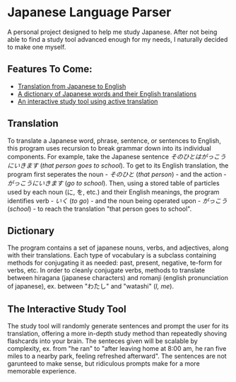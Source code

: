 # Japanese Language Parser

A personal project designed to help me study Japanese. After not being able to find a study tool advanced enough 
for my needs, I naturally decided to make one myself.

## Features To Come:
 - [Translation from Japanese to English](#translation)
 - [A dictionary of Japanese words and their English translations](#dictionary)
 - [An interactive study tool using active translation](#the-interactive-study-tool)

## Translation

To translate a Japanese word, phrase, sentence, or sentences to English, this program uses recursion to break grammar down into its individual components. For example, take the Japanese sentence *そのひとはがっこうにいきます* (*that person goes to school*). To get to its English translation, the program first seperates the noun - *そのひと* (*that person*) - and the action - *がっこうにいきます* (*go to school*). Then, using a stored table of particles used by each noun (に, を, etc.) and their English meanings, the program identifies verb - *いく* (*to go*) - and the noun being operated upon - *がっこう* (*school*) - to reach the translation "that person goes to school".

## Dictionary

The program contains a set of japanese nouns, verbs, and adjectives, along with their translations. Each type of vocabulary is a subclass containing methods for conjugating it as needed: past, present, negative, te-form for verbs, etc. In order to cleanly conjugate verbs, methods to translate between hiragana (japanese characters) and romanji (english pronunciation of japanese), ex. between "わたし" and "watashi" (*I, me*).

## The Interactive Study Tool

The study tool will randomly generate sentences and prompt the user for its translation, offering a more in-depth study method than repeatedly shoving flashcards into your brain. The senteces given will be scalable by complexity, ex. from "he ran" to "after leaving home at 8:00 am, he ran five miles to a nearby park, feeling refreshed afterward". The sentences are not garunteed to make sense, but ridiculous prompts make for a more memorable experience.